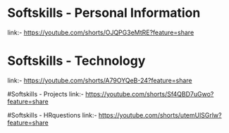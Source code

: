 # Softskills - Personal Information
link:- https://youtube.com/shorts/OJQPG3eMtRE?feature=share
# Softskills - Technology
link:- https://youtube.com/shorts/A79OYQeB-24?feature=share

#Softskills - Projects
link:- https://youtube.com/shorts/Sf4QBD7uGwo?feature=share

#Softskills - HRquestions
link:- https://youtube.com/shorts/utemUlSGrlw?feature=share
